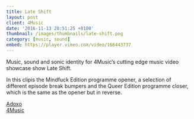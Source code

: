 ```yaml
---
title: Late Shift
layout: post
client: 4Music
date: '2016-11-13 20:51:25 +0100'
thumbnail: /images/thumbnails/late-shift.png
category: [music, sound]
embed: https://player.vimeo.com/video/166443737
---
```


Music, sound and sonic identity for 4Music’s cutting edge music video showcase show Late Shift.

In this clipis the Mindfuck Edition programme opener, a selection of different episode break bumpers and the Queer Edition programme closer, which is the same as the opener but in reverse.

[Adoxo](adoxo.co)  
[4Music](www.4music.com/shows/late-shift)
